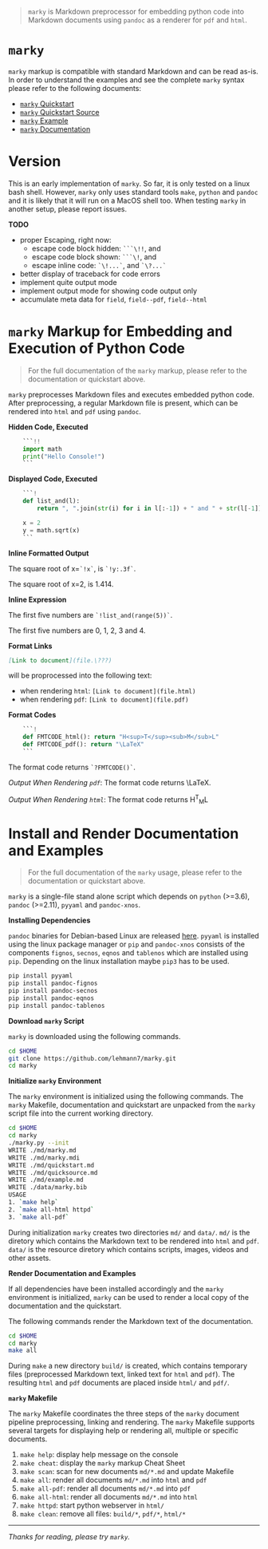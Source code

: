 > `marky` is Markdown preprocessor for embedding python code into
> Markdown documents using `pandoc` as a renderer for `pdf` and `html`.

# `marky`

`marky` markup is compatible with standard Markdown and
can be read  as-is.
In order to understand the examples and see the complete
`marky` syntax please refer to the following documents:

* [`marky` Quickstart](https://lehmann7.github.io/quickstart.html)
* [`marky` Quickstart Source](https://lehmann7.github.io/quicksource.html)
* [`marky` Example](https://lehmann7.github.io/example.html)
* [`marky` Documentation](https://lehmann7.github.io/marky.html)

# Version

This is an early implementation of `marky`. So far, it is only tested on
a linux bash shell. However, `marky` only uses standard tools `make`,
`python` and `pandoc` and it is likely that it will run on a MacOS shell
too. When testing `marky` in another setup, please report issues.

**TODO**
* proper Escaping, right now:
	* escape code block hidden: `` ```\!! ``, and
	* escape code block shown: `` ```\! ``, and
	* escape inline code: `` `\!...` ``, and `` `\?...` ``
* better display of traceback for code errors
* implement quite output mode
* implement output mode for showing code output only
* accumulate meta data for `field`, `field--pdf`, `field--html`

# `marky` Markup for Embedding and Execution of Python Code

> For the full documentation of the `marky` markup, please refer to the
> documentation or quickstart above.

`marky` preprocesses Markdown files and executes embedded python code.
After preprocessing, a regular Markdown file is present, which can be
rendered into `html` and `pdf` using `pandoc`.

**Hidden Code, Executed**

```python
	```!!
	import math
	print("Hello Console!")
	```
```

**Displayed Code, Executed**

```python
	```!
	def list_and(l):
		return ", ".join(str(i) for i in l[:-1]) + " and " + str(l[-1])

	x = 2
	y = math.sqrt(x)
	```
```

**Inline Formatted Output**

The square root of x=`` `!x` ``, is `` `!y:.3f` ``.

The square root of x=2, is 1.414.

**Inline Expression**

The first five numbers are `` `!list_and(range(5))` ``.

The first five numbers are 0, 1, 2, 3 and 4.

**Format Links**

```md
[Link to document](file.\???)
```

will be proprocessed into the following text:
* when rendering `html`: `[Link to document](file.html)`
* when rendering `pdf`: `[Link to document](file.pdf)`

**Format Codes**

```python
	```!
	def FMTCODE_html(): return "H<sup>T</sup><sub>M</sub>L"
	def FMTCODE_pdf(): return "\LaTeX"
	```
```

The format code returns `` `?FMTCODE()` ``.

*Output When Rendering `pdf`*:
The format code returns \LaTeX.

*Output When Rendering `html`*:
The format code returns H<sup>T</sup><sub>M</sub>L

# Install and Render Documentation and Examples

> For the full documentation of the `marky` usage, please refer to the
> documentation or quickstart above.

`marky` is a single-file stand alone script which depends on
`python` (>=3.6), `pandoc` (>=2.11), `pyyaml` and `pandoc-xnos`.

**Installing Dependencies**

`pandoc` binaries for Debian-based Linux are released
[here](https://github.com/jgm/pandoc/releases).
`pyyaml` is installed using the linux package manager or `pip` and
`pandoc-xnos` consists of the components `fignos`, `secnos`, `eqnos`
and `tablenos` which are installed using `pip`. Depending on the
linux installation maybe `pip3` has to be used.

```bash
pip install pyyaml
pip install pandoc-fignos
pip install pandoc-secnos
pip install pandoc-eqnos
pip install pandoc-tablenos
```

**Download `marky` Script**

`marky` is downloaded using the following commands.

```bash
cd $HOME
git clone https://github.com/lehmann7/marky.git
cd marky
```

**Initialize `marky` Environment**

The `marky` environment is initialized using the following commands.
The `marky` Makefile, documentation and quickstart are unpacked from
the `marky` script file into the current working directory.

```bash
cd $HOME
cd marky
./marky.py --init
WRITE ./md/marky.md
WRITE ./md/marky.mdi
WRITE ./md/quickstart.md
WRITE ./md/quicksource.md
WRITE ./md/example.md
WRITE ./data/marky.bib
USAGE
1. `make help`
2. `make all-html httpd`
3. `make all-pdf`
```

During initialization `marky` creates two directories `md/` and `data/`.
`md/` is the diretory which contains the Markdown text to be rendered
into `html` and `pdf`. `data/` is the resource diretory which contains
scripts, images, videos and other assets.

**Render Documentation and Examples**

If all dependencies have been installed accordingly and the `marky`
environment is initialized, `marky` can be used to render a local
copy of the documentation and the quickstart.

The following commands render the Markdown text of the documentation.

```bash
cd $HOME
cd marky
make all
```

During `make` a new directory `build/` is created, which contains
temporary files (preprocessed Markdown text, linked text for `html`
and `pdf`). The resulting `html` and `pdf` documents are placed inside
`html/` and `pdf/`.

**`marky` Makefile**

The `marky` Makefile coordinates the three steps of the `marky`
document pipeline preprocessing, linking and rendering.
The `marky` Makefile supports several targets for displaying help
or rendering all, multiple or specific documents.

1. `make help`: display help message on the console
2. `make cheat`: display the `marky` markup Cheat Sheet
3. `make scan`: scan for new documents `md/*.md` and update Makefile
4. `make all`: render all documents `md/*.md` into `html` and `pdf`
5. `make all-pdf`: render all documents `md/*.md` into `pdf`
6. `make all-html`: render all documents `md/*.md` into `html`
7. `make httpd`: start python webserver in `html/`
8. `make clean`: remove all files: `build/*`, `pdf/*`, `html/*`

---

*Thanks for reading, please try `marky`.*
